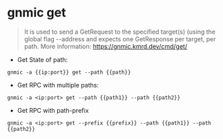 # gnmic get

> It is used to send a GetRequest to the specified target(s) (using the global flag --address and expects one GetResponse per target, per path.
> More information: <https://gnmic.kmrd.dev/cmd/get/>

- Get State of path:

`gnmic -a {{ip:port}} get --path {{path}}`

- Get RPC with multiple paths:

`gnmic -a <ip:port> get --path {{path1}} --path {{path2}}`

- Get RPC with path-prefix

`gnmic -a <ip:port> get --prefix {{prefix}} --path {{path1}} --path {{path2}}`

